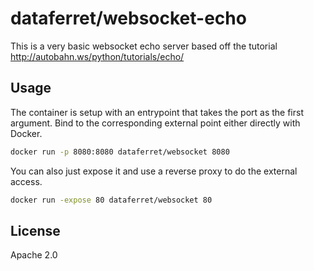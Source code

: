 dataferret/websocket-echo
=========================

This is a very basic websocket echo server based off the tutorial
http://autobahn.ws/python/tutorials/echo/

Usage
-----

The container is setup with an entrypoint that takes the port as the first argument.  Bind to the corresponding external
point either directly with Docker.

```bash
docker run -p 8080:8080 dataferret/websocket 8080
```

You can also just expose it and use a reverse proxy to do the external access.

```bash
docker run -expose 80 dataferret/websocket 80
```


License
-------

Apache 2.0
